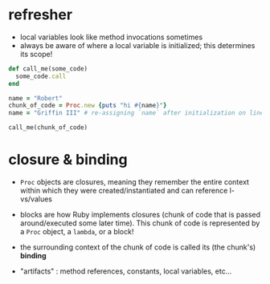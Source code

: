 # refresher
- local variables look like method invocations sometimes
- always be aware of where a local variable is initialized; this determines its scope!

```ruby
def call_me(some_code)
  some_code.call
end

name = "Robert"
chunk_of_code = Proc.new {puts "hi #{name}"}
name = "Griffin III" # re-assigning `name` after initialization on line 10

call_me(chunk_of_code)
```
# closure & binding
- `Proc` objects are closures, meaning they remember the entire context within which they were created/instantiated and can reference l-vs/values

- blocks are how Ruby implements closures (chunk of code that is passed around/executed some later time). This chunk of code is represented by a `Proc` object, a `lambda`, or a block!
- the surrounding context of the chunk of code is called its (the chunk's) **binding**
- "artifacts" : method references, constants, local variables, etc...
